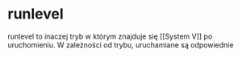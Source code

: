 # runlevel
runlevel to inaczej tryb w którym znajduje się [[System V]] po uruchomieniu. W zależności od trybu, uruchamiane są odpowiednie